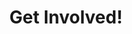 ---
title: Get Involved!
description: Contribute to Kitura, it’s an open source project! Kitura also has a growing community so… 
button: Chat to us
uxCopy: On our Slack channel!
---